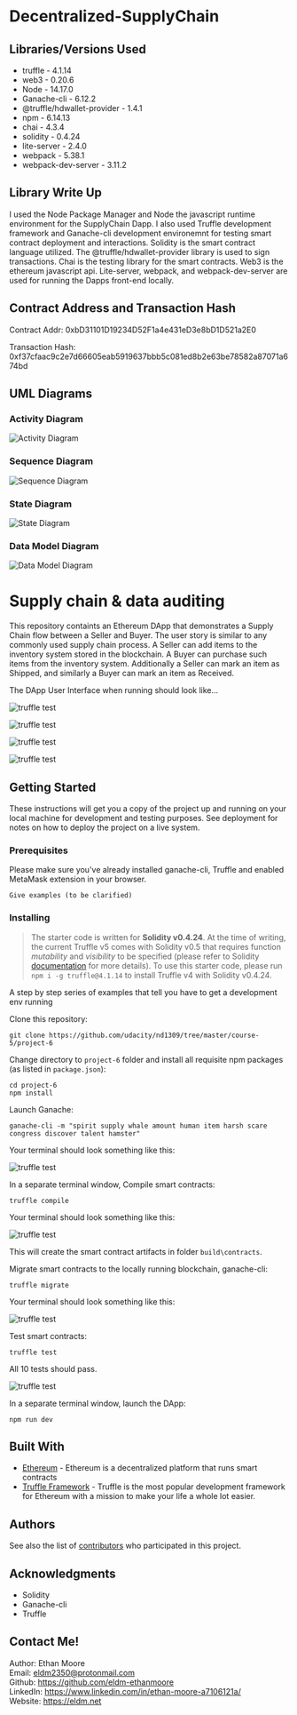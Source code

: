 # Decentralized-SupplyChain

## Libraries/Versions Used

* truffle - 4.1.14
* web3 - 0.20.6
* Node - 14.17.0
* Ganache-cli - 6.12.2
* @truffle/hdwallet-provider - 1.4.1
* npm - 6.14.13
* chai - 4.3.4
* solidity - 0.4.24
* lite-server - 2.4.0
* webpack - 5.38.1
* webpack-dev-server - 3.11.2

## Library Write Up

I used the Node Package Manager and Node the javascript runtime environment for the SupplyChain Dapp. I also used Truffle development framework and Ganache-cli development environemnt for testing smart contract deployment and interactions. Solidity is the smart contract language utilized. The @truffle/hdwallet-provider library is used to sign transactions. Chai is the testing library for the smart contracts. Web3 is the ethereum javascript api. Lite-server, webpack, and webpack-dev-server are used for running the Dapps front-end locally.

## Contract Address and Transaction Hash

Contract Addr: 0xbD31101D19234D52F1a4e431eD3e8bD1D521a2E0

Transaction Hash: 0xf37cfaac9c2e7d66605eab5919637bbb5c081ed8b2e63be78582a87071a674bd

## UML Diagrams

### Activity Diagram

![Activity Diagram](https://github.com/eldm-ethanmoore/Decentralized-SupplyChain/blob/main/Diagrams/ActivityDiagram.PNG)

### Sequence Diagram

![Sequence Diagram](https://github.com/eldm-ethanmoore/Decentralized-SupplyChain/blob/main/Diagrams/SequenceDiagram.PNG)

### State Diagram

![State Diagram](https://github.com/eldm-ethanmoore/Decentralized-SupplyChain/blob/main/Diagrams/StateDiagram.PNG)

### Data Model Diagram

![Data Model Diagram](https://github.com/eldm-ethanmoore/Decentralized-SupplyChain/blob/main/Diagrams/DataModelDiagram.PNG)

# Supply chain & data auditing

This repository containts an Ethereum DApp that demonstrates a Supply Chain flow between a Seller and Buyer. The user story is similar to any commonly used supply chain process. A Seller can add items to the inventory system stored in the blockchain. A Buyer can purchase such items from the inventory system. Additionally a Seller can mark an item as Shipped, and similarly a Buyer can mark an item as Received.

The DApp User Interface when running should look like...

![truffle test](images/ftc_product_overview.png)

![truffle test](images/ftc_farm_details.png)

![truffle test](images/ftc_product_details.png)

![truffle test](images/ftc_transaction_history.png)


## Getting Started

These instructions will get you a copy of the project up and running on your local machine for development and testing purposes. See deployment for notes on how to deploy the project on a live system.

### Prerequisites

Please make sure you've already installed ganache-cli, Truffle and enabled MetaMask extension in your browser.

```
Give examples (to be clarified)
```

### Installing

> The starter code is written for **Solidity v0.4.24**. At the time of writing, the current Truffle v5 comes with Solidity v0.5 that requires function *mutability* and *visibility* to be specified (please refer to Solidity [documentation](https://docs.soliditylang.org/en/v0.5.0/050-breaking-changes.html) for more details). To use this starter code, please run `npm i -g truffle@4.1.14` to install Truffle v4 with Solidity v0.4.24. 

A step by step series of examples that tell you have to get a development env running

Clone this repository:

```
git clone https://github.com/udacity/nd1309/tree/master/course-5/project-6
```

Change directory to ```project-6``` folder and install all requisite npm packages (as listed in ```package.json```):

```
cd project-6
npm install
```

Launch Ganache:

```
ganache-cli -m "spirit supply whale amount human item harsh scare congress discover talent hamster"
```

Your terminal should look something like this:

![truffle test](images/ganache-cli.png)

In a separate terminal window, Compile smart contracts:

```
truffle compile
```

Your terminal should look something like this:

![truffle test](images/truffle_compile.png)

This will create the smart contract artifacts in folder ```build\contracts```.

Migrate smart contracts to the locally running blockchain, ganache-cli:

```
truffle migrate
```

Your terminal should look something like this:

![truffle test](images/truffle_migrate.png)

Test smart contracts:

```
truffle test
```

All 10 tests should pass.

![truffle test](images/truffle_test.png)

In a separate terminal window, launch the DApp:

```
npm run dev
```

## Built With

* [Ethereum](https://www.ethereum.org/) - Ethereum is a decentralized platform that runs smart contracts
* [Truffle Framework](http://truffleframework.com/) - Truffle is the most popular development framework for Ethereum with a mission to make your life a whole lot easier.


## Authors

See also the list of [contributors](https://github.com/your/project/contributors.md) who participated in this project.

## Acknowledgments

* Solidity
* Ganache-cli
* Truffle

## Contact Me!
Author: Ethan Moore  
Email: eldm2350@protonmail.com  
Github: https://github.com/eldm-ethanmoore  
LinkedIn: https://www.linkedin.com/in/ethan-moore-a7106121a/  
Website: https://eldm.net
